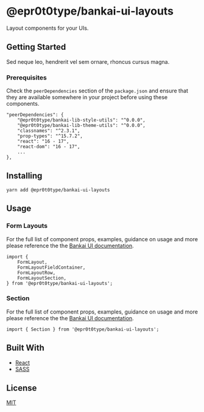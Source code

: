 # @epr0t0type/bankai-ui-layouts
Layout components for your UIs.

## Getting Started
Sed neque leo, hendrerit vel sem ornare, rhoncus cursus magna.

### Prerequisites
Check the `peerDependencies` section of the `package.json` and ensure that they are available somewhere in your project before using these components.

```
"peerDependencies": {
    "@epr0t0type/bankai-lib-style-utils": "^0.0.0",
    "@epr0t0type/bankai-lib-theme-utils": "^0.0.0",
    "classnames": "^2.3.1",
    "prop-types": "^15.7.2",
    "react": "16 - 17",
    "react-dom": "16 - 17",
    ...
},
```

## Installing
```
yarn add @epr0t0type/bankai-ui-layouts
```

## Usage

### Form Layouts
For the full list of component props, examples, guidance on usage and more please reference the the [Bankai UI documentation](https://bankai-ui.com/?path=/story/components-layouts--form-layout-story).

```
import {
    FormLayout,
    FormLayoutFieldContainer,
    FormLayoutRow,
    FormLayoutSection,
} from '@epr0t0type/bankai-ui-layouts';
```

### Section
For the full list of component props, examples, guidance on usage and more please reference the the [Bankai UI documentation](https://bankai-ui.com/).

```
import { Section } from '@epr0t0type/bankai-ui-layouts';
```

## Built With
* [React](https://github.com/facebook/react)
* [SASS](https://github.com/sass/sass)

## License
[MIT](../../../LICENSE)
